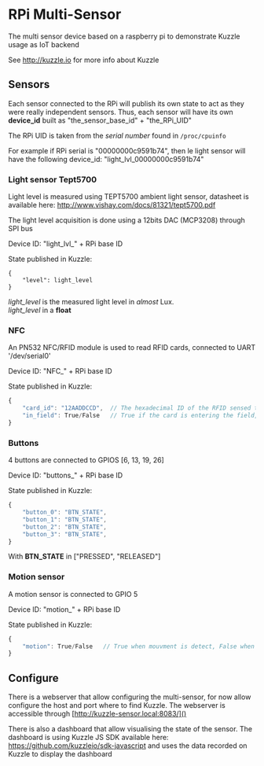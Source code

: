 # RPi Multi-Sensor

The multi sensor device based on a raspberry pi to demonstrate Kuzzle usage as IoT backend

See http://kuzzle.io for more info about Kuzzle

## Sensors

Each sensor connected to the RPi will publish its own state to act as they were really independent sensors.
Thus, each sensor will have its own **device_id** built as "the_sensor_base_id" + "the_RPi_UID"

The RPi UID is taken from the *serial number* found in `/proc/cpuinfo`

For example if RPi serial is "00000000c9591b74", then le light sensor will have the following device_id: "light_lvl_00000000c9591b74"

### Light sensor Tept5700

Light level is measured using TEPT5700 ambient light sensor, datasheet is available here: http://www.vishay.com/docs/81321/tept5700.pdf

The light level acquisition is done using a 12bits DAC (MCP3208) through SPI bus

Device ID: "light_lvl_" + RPi base ID 

State published in Kuzzle:
``` 
{ 
    "level": light_level
}
```
*light_level* is the measured light level in *almost* Lux.  
*light_level* in a **float**

### NFC

An PN532 NFC/RFID module is used to read RFID cards, connected to UART '/dev/serial0'

Device ID: "NFC_" + RPi base ID 

State published in Kuzzle:
```javascript 
{
    "card_id": "12AADDCCD",  // The hexadecimal ID of the RFID sensed tag/card 
    "in_field": True/False   // True if the card is entering the field, False if leaving
}
```

### Buttons

4 buttons are connected to GPIOS [6, 13, 19, 26]

Device ID: "buttons_" + RPi base ID 

State published in Kuzzle:
```javascript 
{
    "button_0": "BTN_STATE",
    "button_1": "BTN_STATE",
    "button_2": "BTN_STATE",
    "button_3": "BTN_STATE",
}
```
With **BTN_STATE** in \["PRESSED", "RELEASED"]

### Motion sensor

A motion sensor is connected to GPIO 5

Device ID: "motion_" + RPi base ID 

State published in Kuzzle:
```javascript 
{
    "motion": True/False   // True when mouvment is detect, False when no more
}
```

## Configure

There is a webserver that allow configuring the multi-sensor, for now allow configure the host and port where to find Kuzzle.
The webserver is accessible through [http://kuzzle-sensor.local:8083/]()

There is also a dashboard that allow visualising the state of the sensor. 
The dashboard is using Kuzzle JS SDK available here: 
https://github.com/kuzzleio/sdk-javascript and uses the data recorded on Kuzzle to display the dashboard